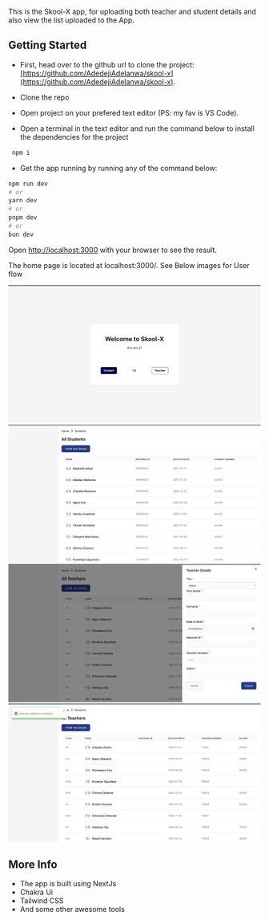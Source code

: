 This is the Skool-X app, for uploading both teacher and student details and also view the list uploaded to the App.

## Getting Started

- First, head over to the github url to clone the project: [https://github.com/AdedejiAdelanwa/skool-x](https://github.com/AdedejiAdelanwa/skool-x).

- Clone the repo  
- Open project on your prefered text editor (PS: my fav is VS Code).
- Open a terminal in the text editor and run the command below to install the dependencies for the project

```bash
 npm i
```

- Get the app running by running any of  the command below:


```bash
npm run dev
# or
yarn dev
# or
pnpm dev
# or
bun dev
```

Open [http://localhost:3000](http://localhost:3000) with your browser to see the result.


The home page is located at localhost:3000/. 
See Below images for User flow

![Landing Page](images/home-screen.png)
![Student Table](images/studentTable.png)
![Add teacher](images/addDrawer.png)
![Success toast](images/addSuccess.png)




## More Info
- The app is built using NextJs
- Chakra Ui
- Tailwind CSS
- And some other awesome tools
